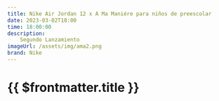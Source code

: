 ```yaml
---
title: Nike Air Jordan 12 x A Ma Maniére para niños de preescolar
date: 2023-03-02T18:00
time: 18:00:00
description:
    Segundo Lanzamiento
imageUrl: /assets/img/ama2.png
brand: Nike
---
```


 # {{ $frontmatter.title }}


<ListaLanzamientos />